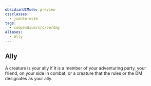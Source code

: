 ```yaml
---
obsidianUIMode: preview
cssclasses:
  - json5e-note
tags:
  - compendium/src/5e/dmg
aliases:
  - Ally
---
```

## Ally

A creature is your ally if it is a member of your adventuring party, your friend, on your side in combat, or a creature that the rules or the DM designates as your ally.